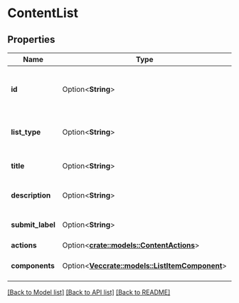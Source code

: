 # ContentList

## Properties

Name | Type | Description | Notes
------------ | ------------- | ------------- | -------------
**id** | Option<**String**> | A unique ID assigned to this rich message content. | [optional]
**list_type** | Option<**String**> | The type of list this instance represents. | [optional]
**title** | Option<**String**> | Text to show in the title. | [optional]
**description** | Option<**String**> | Text to show in the description. | [optional]
**submit_label** | Option<**String**> | Label for Submit button. | [optional]
**actions** | Option<[**crate::models::ContentActions**](ContentActions.md)> |  | [optional]
**components** | Option<[**Vec<crate::models::ListItemComponent>**](ListItemComponent.md)> | An array of component objects. | [optional]

[[Back to Model list]](../README.md#documentation-for-models) [[Back to API list]](../README.md#documentation-for-api-endpoints) [[Back to README]](../README.md)


